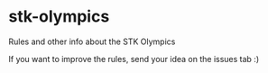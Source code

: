 # stk-olympics
Rules and other info about the STK Olympics

If you want to improve the rules, send your idea on the issues tab :)
